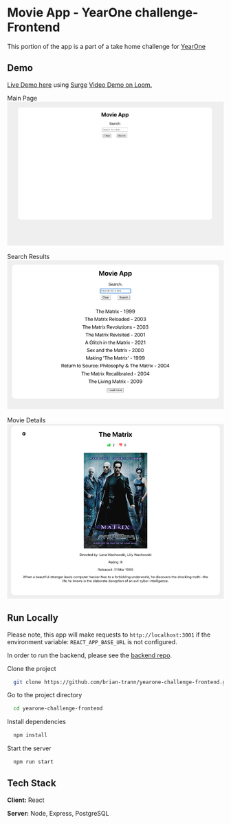 
# Movie App - YearOne challenge- Frontend

This portion of the app is a part of a take home challenge for [YearOne](https://www.joinyearone.io/)

## Demo
[Live Demo here](https://right-name.surge.sh/) using [Surge](https://surge.sh/)
[Video Demo on Loom.](https://www.loom.com/share/3626aa052b8944829c9b1aa8a77fd367)

Main Page
<img src='./assets/yearone-main-demo.png' width='650'>


Search Results
<img src='./assets/yearone-search-results.png' width='650'>


Movie Details
<img src='./assets/yearone-movie-details.png' width='650'>
  
## Run Locally
Please note, this app will make requests to `http://localhost:3001` if the environment variable: `REACT_APP_BASE_URL` is not configured.

In order to run the backend, please see the  [backend repo](https://github.com/brian-trann/yearone-challenge-backend).

Clone the project

```bash
  git clone https://github.com/brian-trann/yearone-challenge-frontend.git
```

Go to the project directory

```bash
  cd yearone-challenge-frontend
```

Install dependencies

```bash
  npm install
```

Start the server

```bash
  npm run start
```

  
## Tech Stack

**Client:** React

**Server:** Node, Express, PostgreSQL

  